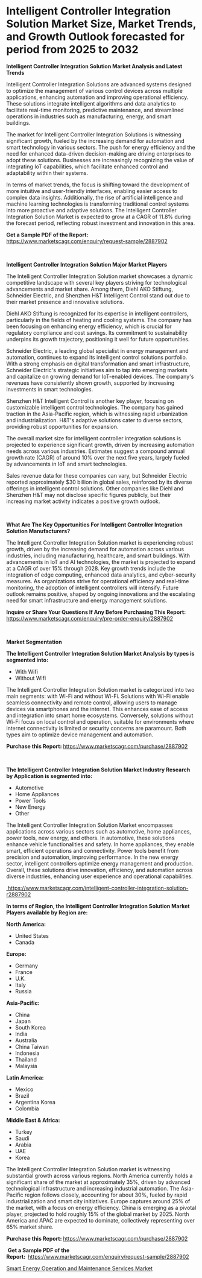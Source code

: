 <p><h1>Intelligent Controller Integration Solution Market Size, Market Trends, and Growth Outlook forecasted for period from 2025 to 2032</h1></p><p><strong>Intelligent Controller Integration Solution Market Analysis and Latest Trends</strong></p>
<p><p>Intelligent Controller Integration Solutions are advanced systems designed to optimize the management of various control devices across multiple applications, enhancing automation and improving operational efficiency. These solutions integrate intelligent algorithms and data analytics to facilitate real-time monitoring, predictive maintenance, and streamlined operations in industries such as manufacturing, energy, and smart buildings.</p><p>The market for Intelligent Controller Integration Solutions is witnessing significant growth, fueled by the increasing demand for automation and smart technology in various sectors. The push for energy efficiency and the need for enhanced data-driven decision-making are driving enterprises to adopt these solutions. Businesses are increasingly recognizing the value of integrating IoT capabilities, which facilitate enhanced control and adaptability within their systems.</p><p>In terms of market trends, the focus is shifting toward the development of more intuitive and user-friendly interfaces, enabling easier access to complex data insights. Additionally, the rise of artificial intelligence and machine learning technologies is transforming traditional control systems into more proactive and adaptive solutions. The Intelligent Controller Integration Solution Market is expected to grow at a CAGR of 11.8% during the forecast period, reflecting robust investment and innovation in this area.</p></p>
<p><strong>Get a Sample PDF of the Report:&nbsp;</strong> <a href="https://www.marketscagr.com/enquiry/request-sample/2887902?utm_campaign=2648&utm_medium=2&utm_source=Github&utm_content=ia&utm_term=14032025&utm_id=intelligent-controller-integration-solution">https://www.marketscagr.com/enquiry/request-sample/2887902</a></p>
<p>&nbsp;</p>
<p><strong>Intelligent Controller Integration Solution Major Market Players</strong></p>
<p><p>The Intelligent Controller Integration Solution market showcases a dynamic competitive landscape with several key players striving for technological advancements and market share. Among them, Diehl AKO Stiftung, Schneider Electric, and Shenzhen H&T Intelligent Control stand out due to their market presence and innovative solutions.</p><p>Diehl AKO Stiftung is recognized for its expertise in intelligent controllers, particularly in the fields of heating and cooling systems. The company has been focusing on enhancing energy efficiency, which is crucial for regulatory compliance and cost savings. Its commitment to sustainability underpins its growth trajectory, positioning it well for future opportunities.</p><p>Schneider Electric, a leading global specialist in energy management and automation, continues to expand its intelligent control solutions portfolio. With a strong emphasis on digital transformation and smart infrastructure, Schneider Electric's strategic initiatives aim to tap into emerging markets and capitalize on growing demand for IoT-enabled devices. The company's revenues have consistently shown growth, supported by increasing investments in smart technologies.</p><p>Shenzhen H&T Intelligent Control is another key player, focusing on customizable intelligent control technologies. The company has gained traction in the Asia-Pacific region, which is witnessing rapid urbanization and industrialization. H&T's adaptive solutions cater to diverse sectors, providing robust opportunities for expansion.</p><p>The overall market size for intelligent controller integration solutions is projected to experience significant growth, driven by increasing automation needs across various industries. Estimates suggest a compound annual growth rate (CAGR) of around 10% over the next five years, largely fueled by advancements in IoT and smart technologies.</p><p>Sales revenue data for these companies can vary, but Schneider Electric reported approximately $30 billion in global sales, reinforced by its diverse offerings in intelligent control solutions. Other companies like Diehl and Shenzhen H&T may not disclose specific figures publicly, but their increasing market activity indicates a positive growth outlook.</p></p>
<p>&nbsp;</p>
<p><strong>What Are The Key Opportunities For Intelligent Controller Integration Solution Manufacturers?</strong></p>
<p><p>The Intelligent Controller Integration Solution market is experiencing robust growth, driven by the increasing demand for automation across various industries, including manufacturing, healthcare, and smart buildings. With advancements in IoT and AI technologies, the market is projected to expand at a CAGR of over 15% through 2028. Key growth trends include the integration of edge computing, enhanced data analytics, and cyber-security measures. As organizations strive for operational efficiency and real-time monitoring, the adoption of intelligent controllers will intensify. Future outlook remains positive, shaped by ongoing innovations and the escalating need for smart infrastructure and energy management solutions.</p></p>
<p><strong>Inquire or Share Your Questions If Any Before Purchasing This Report:</strong> <a href="https://www.marketscagr.com/enquiry/pre-order-enquiry/2887902?utm_campaign=2648&utm_medium=2&utm_source=Github&utm_content=ia&utm_term=14032025&utm_id=intelligent-controller-integration-solution">https://www.marketscagr.com/enquiry/pre-order-enquiry/2887902</a></p>
<p>&nbsp;</p>
<p><strong>Market Segmentation</strong></p>
<p><strong>The Intelligent Controller Integration Solution Market Analysis by types is segmented into:</strong></p>
<p><ul><li>With Wifi</li><li>Without Wifi</li></ul></p>
<p><p>The Intelligent Controller Integration Solution market is categorized into two main segments: with Wi-Fi and without Wi-Fi. Solutions with Wi-Fi enable seamless connectivity and remote control, allowing users to manage devices via smartphones and the internet. This enhances ease of access and integration into smart home ecosystems. Conversely, solutions without Wi-Fi focus on local control and operation, suitable for environments where internet connectivity is limited or security concerns are paramount. Both types aim to optimize device management and automation.</p></p>
<p><strong>Purchase this Report:&nbsp;</strong><a href="https://www.marketscagr.com/purchase/2887902?utm_campaign=2648&utm_medium=2&utm_source=Github&utm_content=ia&utm_term=14032025&utm_id=intelligent-controller-integration-solution">https://www.marketscagr.com/purchase/2887902</a></p>
<p>&nbsp;</p>
<p><strong>The Intelligent Controller Integration Solution Market Industry Research by Application is segmented into:</strong></p>
<p><ul><li>Automotive</li><li>Home Appliances</li><li>Power Tools</li><li>New Energy</li><li>Other</li></ul></p>
<p><p>The Intelligent Controller Integration Solution Market encompasses applications across various sectors such as automotive, home appliances, power tools, new energy, and others. In automotive, these solutions enhance vehicle functionalities and safety. In home appliances, they enable smart, efficient operations and connectivity. Power tools benefit from precision and automation, improving performance. In the new energy sector, intelligent controllers optimize energy management and production. Overall, these solutions drive innovation, efficiency, and automation across diverse industries, enhancing user experience and operational capabilities.</p></p>
<p><a href="https://www.marketscagr.com/intelligent-controller-integration-solution-r2887902?utm_campaign=2648&utm_medium=2&utm_source=Github&utm_content=ia&utm_term=14032025&utm_id=intelligent-controller-integration-solution">&nbsp;https://www.marketscagr.com/intelligent-controller-integration-solution-r2887902</a></p>
<p><strong>In terms of Region, the Intelligent Controller Integration Solution Market Players available by Region are:</strong></p>
<p>
    <p> <strong> North America: </strong>
        <ul>
            <li>United States</li>
            <li>Canada</li>
        </ul>
        </p> 
    <p> <strong> Europe: </strong>
        <ul>
            <li>Germany</li>
            <li>France</li>
            <li>U.K.</li>
            <li>Italy</li>
            <li>Russia</li>
        </ul>
        </p> 
    <p> <strong> Asia-Pacific: </strong>
        <ul>
            <li>China</li>
            <li>Japan</li>
            <li>South Korea</li>
            <li>India</li>
            <li>Australia</li>
            <li>China Taiwan</li>
            <li>Indonesia</li>
            <li>Thailand</li>
            <li>Malaysia</li>
        </ul>
        </p> 
    <p> <strong> Latin America: </strong>
        <ul>
            <li>Mexico</li>
            <li>Brazil</li>
            <li>Argentina Korea</li>
            <li>Colombia</li>
        </ul>
        </p> 
    <p> <strong> Middle East & Africa: </strong>
        <ul>
            <li>Turkey</li>
            <li>Saudi</li>
            <li>Arabia</li>
            <li>UAE</li>
            <li>Korea</li>
        </ul>
    </p>
    </p>
<p><p>The Intelligent Controller Integration Solution market is witnessing substantial growth across various regions. North America currently holds a significant share of the market at approximately 35%, driven by advanced technological infrastructure and increasing industrial automation. The Asia-Pacific region follows closely, accounting for about 30%, fueled by rapid industrialization and smart city initiatives. Europe captures around 25% of the market, with a focus on energy efficiency. China is emerging as a pivotal player, projected to hold roughly 15% of the global market by 2025. North America and APAC are expected to dominate, collectively representing over 65% market share.</p></p>
<p><strong>Purchase this Report: </strong><a href="https://www.marketscagr.com/purchase/2887902?utm_campaign=2648&utm_medium=2&utm_source=Github&utm_content=ia&utm_term=14032025&utm_id=intelligent-controller-integration-solution">https://www.marketscagr.com/purchase/2887902</a></p>
<p>&nbsp;<strong>Get a Sample PDF of the Report:&nbsp;&nbsp;</strong><a href="https://www.marketscagr.com/enquiry/request-sample/2887902?utm_campaign=2648&utm_medium=2&utm_source=Github&utm_content=ia&utm_term=14032025&utm_id=intelligent-controller-integration-solution">https://www.marketscagr.com/enquiry/request-sample/2887902</a></p>
<p><strong></strong></p>
<p><p><a href="https://github.com/pearlinewhite4692/Market-Research-Report-List-1/blob/main/smart-energy-operation-and-maintenance-services-market.md?utm_campaign=2648&utm_medium=2&utm_source=Github&utm_content=ia&utm_term=14032025&utm_id=intelligent-controller-integration-solution">Smart Energy Operation and Maintenance Services Market</a></p></p>